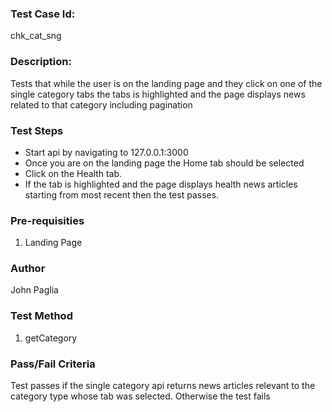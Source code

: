 ### Test Case Id: 
chk_cat_sng

### Description:
Tests that while the user is on the landing page and they click on one of the single category tabs the tabs is highlighted and the page displays news related to that category including pagination

### Test Steps 
- Start api by navigating to 127.0.0.1:3000
- Once you are on the landing page the Home tab should be selected
- Click on the Health tab.
- If the tab is highlighted and the page displays health news articles starting from most recent then the test passes.

### Pre-requisities
1. Landing Page

### Author
John Paglia

### Test Method
1. getCategory

### Pass/Fail Criteria
Test passes if the single category api returns news articles relevant to the category type whose tab was selected. Otherwise the test fails